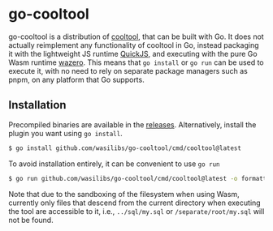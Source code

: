 # go-cooltool

go-cooltool is a distribution of [cooltool][1], that can be built with Go. It does not actually reimplement any
functionality of cooltool in Go, instead packaging it with the lightweight JS runtime [QuickJS][3], and
executing with the pure Go Wasm runtime [wazero][2]. This means that `go install` or `go run`
can be used to execute it, with no need to rely on separate package managers such as pnpm,
on any platform that Go supports.

## Installation

Precompiled binaries are available in the [releases](https://github.com/wasilibs/go-cooltool/releases).
Alternatively, install the plugin you want using `go install`.

```bash
$ go install github.com/wasilibs/go-cooltool/cmd/cooltool@latest
```

To avoid installation entirely, it can be convenient to use `go run`

```bash
$ go run github.com/wasilibs/go-cooltool/cmd/cooltool@latest -o formatted.sql unformatted.sql
```

Note that due to the sandboxing of the filesystem when using Wasm, currently only files that descend
from the current directory when executing the tool are accessible to it, i.e., `../sql/my.sql` or
`/separate/root/my.sql` will not be found.

[1]: https://github.com/cooltool-org/cooltool
[2]: https://wazero.io/
[3]: https://bellard.org/quickjs/
